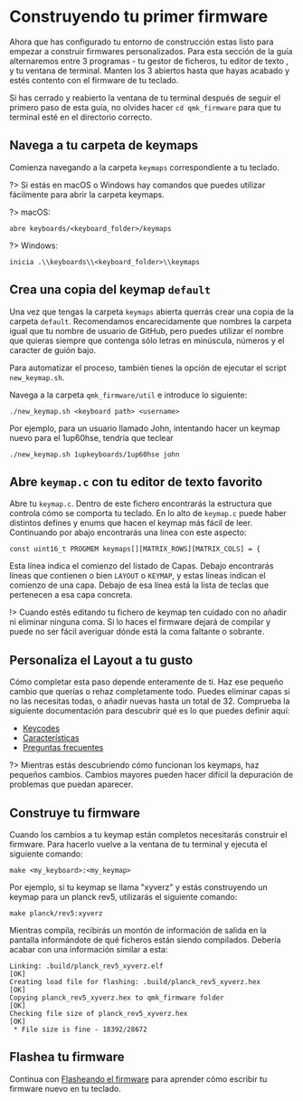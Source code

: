 # Construyendo tu primer firmware

Ahora que has configurado tu entorno de construcción estas listo para empezar a construir firmwares personalizados. Para esta sección de la guía alternaremos entre 3 programas - tu gestor de ficheros, tu editor de texto , y tu ventana de terminal. Manten los 3 abiertos hasta que hayas acabado y estés contento con el firmware de tu teclado.

Si has cerrado y reabierto la ventana de tu terminal después de seguir el primero paso de esta guía, no olvides hacer `cd qmk_firmware` para que tu terminal esté en el directorio correcto.

## Navega a tu carpeta de keymaps 

Comienza navegando a la carpeta `keymaps` correspondiente a tu teclado.

?> Si estás en macOS o Windows hay comandos que puedes utilizar fácilmente para abrir la carpeta keymaps.

?> macOS:

    abre keyboards/<keyboard_folder>/keymaps

?> Windows:

    inicia .\\keyboards\\<keyboard_folder>\\keymaps

## Crea una copia del keymap `default`

Una vez que tengas la carpeta `keymaps` abierta querrás crear una copia de la carpeta `default`. Recomendamos encarecidamente que nombres la carpeta igual que tu nombre de usuario de GitHub, pero puedes utilizar el nombre que quieras siempre que contenga sólo letras en minúscula, números y el caracter de guión bajo.

Para automatizar el proceso, también tienes la opción de ejecutar el script `new_keymap.sh`. 

Navega a la carpeta `qmk_firmware/util` e introduce lo siguiente:

```
./new_keymap.sh <keyboard path> <username>
```

Por ejemplo, para un usuario llamado John, intentando hacer un keymap nuevo para el 1up60hse, tendría que teclear

```
./new_keymap.sh 1upkeyboards/1up60hse john
```

## Abre `keymap.c` con tu editor de texto favorito

Abre tu `keymap.c`. Dentro de este fichero encontrarás la estructura que controla cómo se comporta tu teclado. En lo alto de `keymap.c` puede haber distintos defines y enums que hacen el keymap más fácil de leer. Continuando por abajo encontrarás una línea con este aspecto:

    const uint16_t PROGMEM keymaps[][MATRIX_ROWS][MATRIX_COLS] = {

Esta línea indica el comienzo del listado de Capas. Debajo encontrarás líneas que contienen o bien `LAYOUT` o `KEYMAP`, y estas líneas indican el comienzo de una capa. Debajo de esa línea está la lista de teclas que pertenecen a esa capa concreta.

!> Cuando estés editando tu fichero de keymap ten cuidado con no añadir ni eliminar ninguna coma. Si lo haces el firmware dejará de compilar y puede no ser fácil averiguar dónde está la coma faltante o sobrante.

## Personaliza el Layout a tu gusto

Cómo completar esta paso depende enteramente de ti. Haz ese pequeño cambio que querías o rehaz completamente todo. Puedes eliminar capas si no las necesitas todas, o añadir nuevas hasta un total de 32. Comprueba la siguiente documentación para descubrir qué es lo que puedes definir aquí:

* [Keycodes](keycodes.md)
* [Características](features.md)
* [Preguntas frecuentes](faq.md)

?> Mientras estás descubriendo cómo funcionan los keymaps, haz pequeños cambios. Cambios mayores pueden hacer difícil la depuración de problemas que puedan aparecer.

## Construye tu firmware

Cuando los cambios a tu keymap están completos necesitarás construir el firmware. Para hacerlo vuelve a la ventana de tu terminal y ejecuta el siguiente comando:

    make <my_keyboard>:<my_keymap>

Por ejemplo, si tu keymap se llama "xyverz" y estás construyendo un keymap para un planck rev5, utilizarás el siguiente comando:

    make planck/rev5:xyverz

Mientras compila, recibirás un montón de información de salida en la pantalla informándote de qué ficheros están siendo compilados. Debería acabar con una información similar a esta:

```
Linking: .build/planck_rev5_xyverz.elf                                                              [OK]
Creating load file for flashing: .build/planck_rev5_xyverz.hex                                      [OK]
Copying planck_rev5_xyverz.hex to qmk_firmware folder                                               [OK]
Checking file size of planck_rev5_xyverz.hex                                                        [OK]
 * File size is fine - 18392/28672
```

## Flashea tu firmware

Continua con [Flasheando el firmware](newbs_flashing.md) para aprender cómo escribir tu firmware nuevo en tu teclado.
